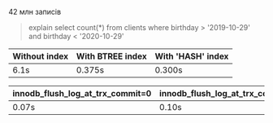 42 млн записів

> explain select count(*) from clients
> where birthday > '2019-10-29'
> and  birthday < '2020-10-29'

| Without index | With BTREE index | With 'HASH' index |
| :--- | :--- |:----------------|
| 6.1s | 0.375s | 0.300s          |

| innodb\_flush\_log\_at\_trx\_commit=0 | innodb\_flush\_log\_at\_trx\_commit=1 | innodb\_flush\_log\_at\_trx\_commit=2 |
| :--- | :--- | :--- |
| 0.07s | 0.10s | 0.08s |
